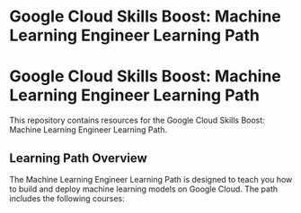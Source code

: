 # Google Cloud Skills Boost: Machine Learning Engineer Learning Path
# Google Cloud Skills Boost: Machine Learning Engineer Learning Path

This repository contains resources for the Google Cloud Skills Boost: Machine Learning Engineer Learning Path.

## Learning Path Overview

The Machine Learning Engineer Learning Path is designed to teach you how to build and deploy machine learning models on Google Cloud. The path includes the following courses:






